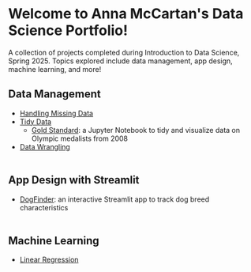 # Welcome to Anna McCartan's Data Science Portfolio!

A collection of projects completed during Introduction to Data Science, Spring 2025. Topics explored include data management, app design, machine learning, and more!

## Data Management
- [Handling Missing Data](https://github.com/annamccartan3/MCCARTAN-Data-Science-Portfolio/tree/main/handling_missing_data)
- [Tidy Data](https://github.com/annamccartan3/MCCARTAN-Data-Science-Portfolio/tree/main/tidy_data)
  - [Gold Standard](https://github.com/annamccartan3/MCCARTAN-Data-Science-Portfolio/tree/main/TidyData-Project): a Jupyter Notebook to tidy and visualize data on Olympic medalists from 2008
- [Data Wrangling](https://github.com/annamccartan3/MCCARTAN-Data-Science-Portfolio/tree/main/data_wrangling)
<br><br>
## App Design with Streamlit
- [DogFinder](https://github.com/annamccartan3/MCCARTAN-Data-Science-Portfolio/tree/main/basic_streamlit_app): an interactive Streamlit app to track dog breed characteristics
<br><br>
## Machine Learning
- [Linear Regression](https://github.com/annamccartan3/MCCARTAN-Data-Science-Portfolio/tree/main/linear_regression)
<br><br>
